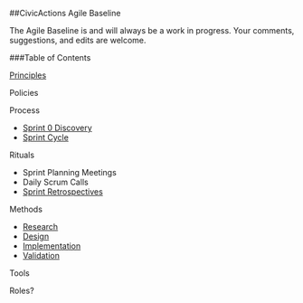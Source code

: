 ##CivicActions Agile Baseline

The Agile Baseline is and will always be a work in progress. Your comments, suggestions, and edits are welcome. 

###Table of Contents

[Principles](principles.md)

Policies

Process
- [Sprint 0 Discovery](sprint-0-discovery.md)
- [Sprint Cycle](sprint-cycle.md)

Rituals
- Sprint Planning Meetings
- Daily Scrum Calls
- [Sprint Retrospectives](rituals/sprint-retrospectives.md)

Methods
- [Research](methods/1-research.md)
- [Design](methods/2-design.md)
- [Implementation](methods/3-implementation.md)
- [Validation](methods/4-validation.md)

Tools

Roles?
